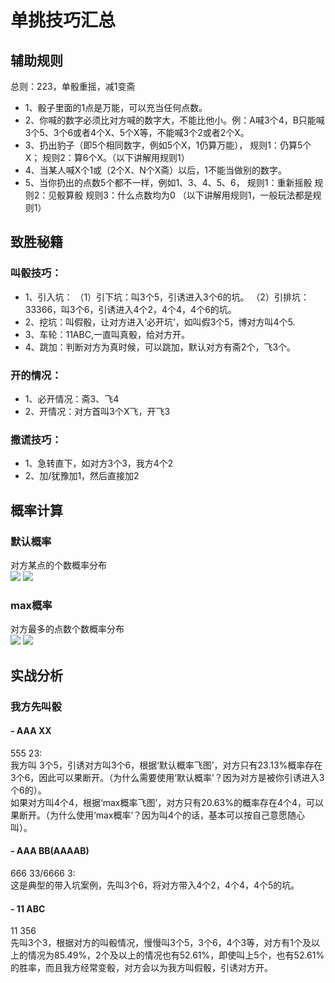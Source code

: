 ﻿# 单挑技巧汇总
## 辅助规则
总则：223，单骰重摇，减1变斋
- 1、骰子里面的1点是万能，可以充当任何点数。
- 2、你喊的数字必须比对方喊的数字大，不能比他小。例：A喊3个4，B只能喊3个5、3个6或者4个X、5个X等，不能喊3个2或者2个X。
- 3、扔出豹子（即5个相同数字，例如5个X，1仍算万能），
 规则1：仍算5个X；
 规则2：算6个X。（以下讲解用规则1）
- 4、当某人喊X个1或（2个X、N个X斋）以后，1不能当做别的数字。
- 5、当你扔出的点数5个都不一样，例如1、3、4、5、6，
 规则1：重新摇骰
 规则2：见骰算骰
规则3：什么点数均为0
 （以下讲解用规则1，一般玩法都是规则1）

## 致胜秘籍
### 叫骰技巧：
- 1、引入坑：
（1）引下坑：叫3个5，引诱进入3个6的坑。
（2）引排坑：33366，叫3个6，引诱进入4个2，4个4，4个6的坑。
- 2、挖坑：叫假骰，让对方进入‘必开坑’，如叫假3个5，博对方叫4个5.
- 3、车轮：11ABC,一直叫真骰，给对方开。
- 4、跳加：判断对方为真时候，可以跳加，默认对方有斋2个，飞3个。

### 开的情况：
- 1、必开情况：斋3、飞4
- 2、开情况：对方首叫3个X飞，开飞3

### 撒谎技巧：
- 1、急转直下，如对方3个3，我方4个2
- 2、加/犹豫加1，然后直接加2

## 概率计算
### 默认概率
对方某点的个数概率分布   
![](https://github.com/joinbu/LiarsDice/blob/master/2.ONE%20VS%20ONE/%E7%B4%A0%E6%9D%90/ZAI_default.png)
![](https://github.com/joinbu/LiarsDice/blob/master/2.ONE%20VS%20ONE/%E7%B4%A0%E6%9D%90/FEI_default.png)   

### max概率
对方最多的点数个数概率分布   
![](https://github.com/joinbu/LiarsDice/blob/master/2.ONE%20VS%20ONE/%E7%B4%A0%E6%9D%90/ZAI_max.png)
![](https://github.com/joinbu/LiarsDice/blob/master/2.ONE%20VS%20ONE/%E7%B4%A0%E6%9D%90/FEI_max.png)   

## 实战分析
### 我方先叫骰
#### - AAA XX
555 23:   
我方叫 3个5，引诱对方叫3个6，根据‘默认概率飞图’，对方只有23.13%概率存在3个6，因此可以果断开。（为什么需要使用‘默认概率’？因为对方是被你引诱进入3个6的）。   
如果对方叫4个4，根据‘max概率飞图’，对方只有20.63%的概率存在4个4，可以果断开。（为什么使用‘max概率’？因为叫4个的话，基本可以按自己意愿随心叫）。   
####  - AAA BB(AAAAB)
666 33/6666 3:   
这是典型的带入坑案例，先叫3个6，将对方带入4个2，4个4，4个5的坑。
#### - 11 ABC
11 356   
先叫3个3，根据对方的叫骰情况，慢慢叫3个5，3个6，4个3等，对方有1个及以上的情况为85.49%，2个及以上的情况也有52.61%，即使叫上5个，也有52.61%的胜率，而且我方经常变骰，对方会以为我方叫假骰，引诱对方开。


